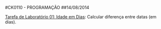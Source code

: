 #CK0110 - PROGRAMAÇÃO
##14/08/2014

[Tarefa de Laboratório 01: Idade em Dias](https://github.com/vinimdocarmo/CK0110/tree/master/14-08-2014/app.c): Calcular diferença entre datas (em dias).
